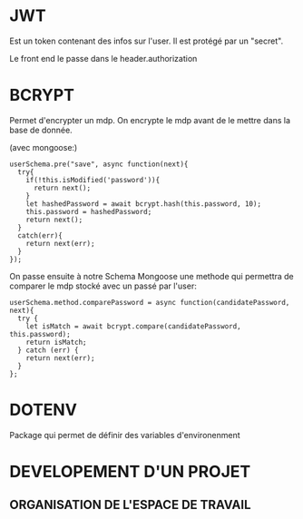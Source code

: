 # JWT
Est un token contenant des infos sur l'user. Il est protégé par un "secret".

Le front end le passe dans le header.authorization

# BCRYPT
Permet d'encrypter un mdp. On encrypte le mdp avant de le mettre dans la base de donnée. 

(avec mongoose:)
```
userSchema.pre("save", async function(next){
  try{
    if(!this.isModified('password')){
      return next();
    }
    let hashedPassword = await bcrypt.hash(this.password, 10);
    this.password = hashedPassword;
    return next();
  } 
  catch(err){
    return next(err);
  }
});
```

On passe ensuite à notre Schema Mongoose une methode qui permettra de comparer le mdp stocké avec un passé par l'user:
```
userSchema.method.comparePassword = async function(candidatePassword, next){
  try {
    let isMatch = await bcrypt.compare(candidatePassword, this.password);
    return isMatch;
  } catch (err) {
    return next(err);
  }
};
```

# DOTENV
Package qui permet de définir des variables d'environenment

# DEVELOPEMENT D'UN PROJET

## ORGANISATION DE L'ESPACE DE TRAVAIL

